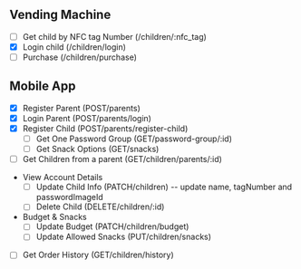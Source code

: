 ## Vending Machine
- [ ] Get child by NFC tag Number (/children/:nfc_tag)
- [x] Login child (/children/login)
- [ ] Purchase (/children/purchase)

## Mobile App
- [x] Register Parent (POST/parents)
- [x] Login Parent (POST/parents/login)
- [x] Register Child (POST/parents/register-child)
    - [ ] Get One Password Group (GET/password-group/:id)
    - [ ] Get Snack Options (GET/snacks)
- [ ] Get Children from a parent (GET/children/parents/:id)
- View Account Details
    - [ ] Update Child Info (PATCH/children) -- update name, tagNumber and passwordImageId
    - [ ] Delete Child (DELETE/children/:id)
- Budget & Snacks
    - [ ] Update Budget (PATCH/children/budget)
    - [ ] Update Allowed Snacks (PUT/children/snacks)
- [ ] Get Order History (GET/children/history)
